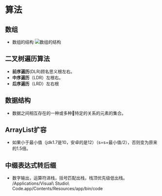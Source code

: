 # 算法

## 数组
+ 数组的结构
![数组的结构](https://gss0.bdstatic.com/94o3dSag_xI4khGkpoWK1HF6hhy/baike/c0%3Dbaike80%2C5%2C5%2C80%2C26/sign=b45ca1bd30fa828bc52e95b19c762a51/060828381f30e924b0fbb9894f086e061d95f72e.jpg) 

## 二叉树遍历算法
+ **前序遍历**(DLR)顾名思义根左右。
+ **中序遍历**（LDR）左根右。
+ **后序遍历**（LRD）左右根

## 数据结构

+ 数据之间相互存在的一种或多种特定的关系的元素的集合。

## ArrayList扩容
+ 如果小于最小值（jdk1.7是10，安卓的是12）（s=s+最小值/2），否则变为原来的1.5倍。

## 中缀表达式转后缀

+ 数字输出，运算符进栈，括号匹配出栈，栈顶优先级低出栈。
/Applications/Visual\ Studio\ Code.app/Contents/Resources/app/bin/code

